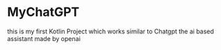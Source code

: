 # MyChatGPT
this is my first Kotlin Project which works similar to Chatgpt the ai based assistant made by openai
